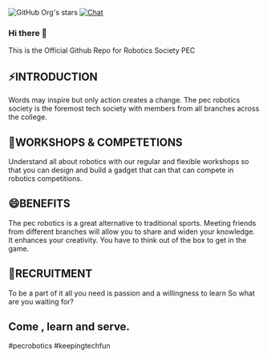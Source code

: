 ![GitHub Org's stars](https://img.shields.io/github/stars/Robotics-Society-PEC?style=plastic)
[![Chat](https://img.shields.io/discord/1196709635445501962?color=%235865F2&logo=discord&logoColor=%23FFFFFF&style=plastic)](https://discord.gg/4YXnhjYTSk)
### Hi there 👋

This is the Official Github Repo for Robotics Society PEC

## ⚡INTRODUCTION
Words may inspire but only action creates a change. The pec robotics society is the foremost tech society with members from all branches across the college.
## 🤖WORKSHOPS & COMPETETIONS
Understand all about robotics with our regular and flexible workshops so that you can design and build a gadget that can that can compete in robotics competitions.
## 😄BENEFITS
The pec robotics is a great alternative to traditional sports. Meeting friends from different branches will allow you to share and widen your knowledge. It enhances your creativity. You have to think out of the box to get in the game.
## 🤔RECRUITMENT
To be a part of it all you need is passion and a
willingness to learn
So what are you waiting for?
## Come , learn and serve.
#pecrobotics
#keepingtechfun

